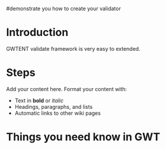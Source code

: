 #demonstrate you how to create your validator

# Introduction #

GWTENT validate framework is very easy to extended.


# Steps #

Add your content here.  Format your content with:
  * Text in **bold** or _italic_
  * Headings, paragraphs, and lists
  * Automatic links to other wiki pages


# Things you need know in GWT #